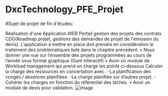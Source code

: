 # DxcTechnology_PFE_Projet

#Sujet de projet de fin d'études:

Réalisation d'une Application WEB Portail gestion des projets des contrats CDG(Roadmap projet, gestions des demandes de projet de l'émission du devis).
L’application à mettre en place doit prendre en considération le traitement des problématiques listé dans le chapitre précèdent.
• Nous donner une vue sur l’ensemble des projets programmées au cours de l’année sous format graphique (Gant interactif)
• Avoir un module de Workload management qui prend en charge les points ci-dessous
Calculer la charge des ressources en concertation avec :
-La planification des congés / absences planifiées.
-La charge planifiée sur d’autres projet.
-Cohérer les charges en fonction du référentiel des taches.
• Avoir un module de devis pour validation.
![image](https://user-images.githubusercontent.com/34870443/134938368-03e258d8-d723-40f5-a8bc-76785adcbbf1.png)
